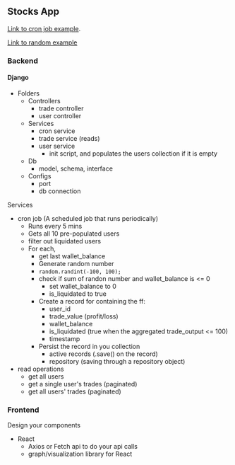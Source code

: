 ## Stocks App
[Link to cron job example](https://gutsytechster.wordpress.com/2019/06/24/how-to-setup-a-cron-job-in-django/#:~:text=Steps%20to%20setup%20a%20cron%20job%20in%20Django&text=Create%20a%20file%20anywhere%20within,will%20be%20your%20cron%20job.).

[Link to random example](https://www.programiz.com/python-programming/examples/random-number)

### Backend
#### Django
- Folders
  - Controllers
    - trade controller
    - user controller
  - Services
    - cron service
    - trade service (reads)
    - user service
      - init script, and populates the users collection if it is empty
  - Db
    - model, schema, interface
  - Configs
    - port
    - db connection

Services 
- cron job (A scheduled job that runs periodically)
  - Runs every 5 mins 
  - Gets all 10 pre-populated users
  - filter out liquidated users
  - For each,
    - get last wallet_balance
    - Generate random number
    - `random.randint(-100, 100);`
    - check if sum of randon number and wallet_balance is <= 0
      - set wallet_balance to 0
      - is_liquidated to true
    - Create a record for containing the ff:
      - user_id
      - trade_value (profit/loss)
      - wallet_balance
      - is_liquidated (true when the aggregated trade_output <= 100)
      - timestamp
    - Persist the record in you collection 
      - active records (.save() on the record)
      - repository (saving through a repository object)
- read operations
  - get all users
  - get a single user's trades (paginated)
  - get all users' trades (paginated)

### Frontend
Design your components
- React
  - Axios or Fetch api to do your api calls
  - graph/visualization library for React
